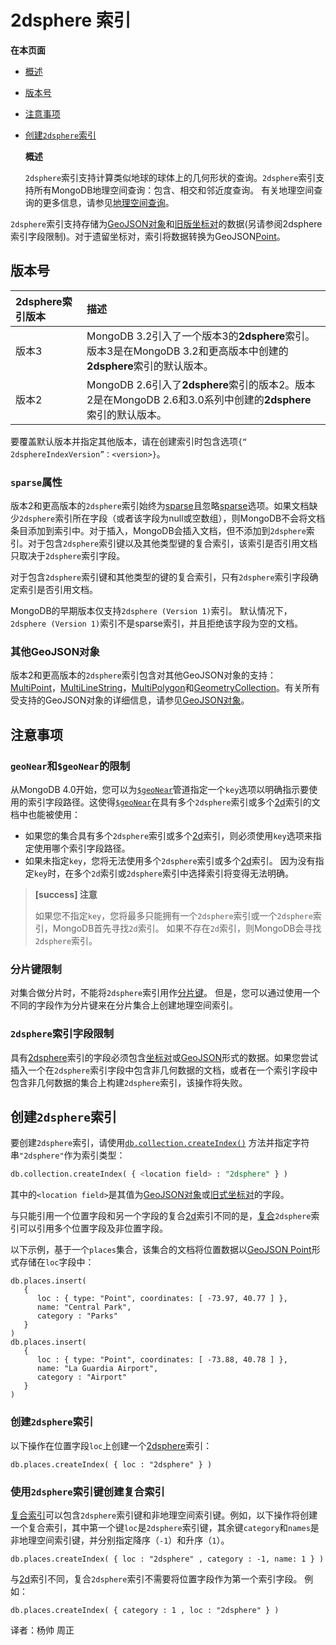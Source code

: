 # 2dsphere 索引

**在本页面**

* [概述](./#概述)
* [版本号](./#版本号)
* [注意事项](./#注意)
* [创建`2dsphere`索引](./#创建)

  **概述**

  `2dsphere`索引支持计算类似地球的球体上的几何形状的查询。`2dsphere`索引支持所有MongoDB地理空间查询：包含、相交和邻近度查询。 有关地理空间查询的更多信息，请参见[地理空间查询](https://docs.mongodb.com/manual/geospatial-queries/)。

`2dsphere`索引支持存储为[GeoJSON对象](https://docs.mongodb.com/manual/geospatial-queries/#geospatial-geojson)和[旧版坐标对](https://docs.mongodb.com/manual/geospatial-queries/#geospatial-legacy)的数据\(另请参阅2dsphere索引字段限制\)。对于遗留坐标对，索引将数据转换为GeoJSON[Point](https://docs.mongodb.com/manual/reference/geojson/#geojson-point)。

## 版本号

| 2dsphere索引版本 | 描述 |
| :--- | :--- |
| 版本3 | MongoDB 3.2引入了一个版本3的**2dsphere**索引。版本3是在MongoDB 3.2和更高版本中创建的**2dsphere**索引的默认版本。 |
| 版本2 | MongoDB 2.6引入了**2dsphere**索引的版本2。版本2是在MongoDB 2.6和3.0系列中创建的**2dsphere**索引的默认版本。 |

要覆盖默认版本并指定其他版本，请在创建索引时包含选项`{“ 2dsphereIndexVersion”：<version>}`。

### `sparse`属性

版本2和更高版本的`2dsphere`索引始终为[sparse](https://docs.mongodb.com/manual/core/index-sparse/)且忽略[sparse](https://docs.mongodb.comhttps://docs.mongodb.com/manual/core/index-sparse/)选项。如果文档缺少`2dsphere`索引所在字段（或者该字段为null或空数组），则MongoDB不会将文档条目添加到索引中。对于插入，MongoDB会插入文档，但不添加到`2dsphere`索引。对于包含`2dsphere`索引键以及其他类型键的复合索引，该索引是否引用文档只取决于`2dsphere`索引字段。

对于包含`2dsphere`索引键和其他类型的键的复合索引，只有`2dsphere`索引字段确定索引是否引用文档。

MongoDB的早期版本仅支持`2dsphere (Version 1)`索引。 默认情况下，`2dsphere (Version 1)`索引不是sparse索引，并且拒绝该字段为空的文档。

### 其他GeoJSON对象

版本2和更高版本的`2dsphere`索引包含对其他GeoJSON对象的支持：[MultiPoint](https://docs.mongodb.com/manual/reference/geojson/#geojson-multipoint)，[MultiLineString](https://docs.mongodb.com/manual/reference/geojson/#geojson-multilinestring)，[MultiPolygon](https://docs.mongodb.com/manual/reference/geojson/#geojson-multipolygon)和[GeometryCollection](https://docs.mongodb.com/manual/reference/geojson/#geojson-geometrycollection)。有关所有受支持的GeoJSON对象的详细信息，请参见[GeoJSON对象](https://docs.mongodb.com/manual/reference/geojson/)。

## 注意事项

### `geoNear`和`$geoNear`的限制

从MongoDB 4.0开始，您可以为[`$geoNear`](https://docs.mongodb.com/manual/reference/operator/aggregation/geoNear/#pipe._S_geoNear)管道指定一个`key`选项以明确指示要使用的索引字段路径。这使得[`$geoNear`](https://docs.mongodb.com/manual/reference/operator/aggregation/geoNear/#pipe._S_geoNear)在具有多个`2dsphere`索引或多个[2d](https://docs.mongodb.com/manual/core/2d/)索引的文档中也能被使用：

* 如果您的集合具有多个`2dsphere`索引或多个[2d](https://docs.mongodb.com/manual/core/2d/)索引，则必须使用`key`选项来指定使用哪个索引字段路径。
* 如果未指定`key`，您将无法使用多个`2dsphere`索引或多个[2d](https://docs.mongodb.com/manual/core/2d/)索引。 因为没有指定`key`时，在多个`2d`索引或`2dsphere`索引中选择索引将变得无法明确。

> **\[success\] 注意**
>
> 如果您不指定`key`，您将最多只能拥有一个`2dsphere`索引或一个`2dsphere`索引，MongoDB首先寻找`2d`索引。 如果不存在`2d`索引，则MongoDB会寻找`2dsphere`索引。

### 分片键限制

对集合做分片时，不能将`2dsphere`索引用作[分片键](https://docs.mongodb.com/manual/reference/glossary/#term-shard-key)。 但是，您可以通过使用一个不同的字段作为分片键来在分片集合上创建地理空间索引。

### `2dsphere`索引字段限制

具有[2dsphere](https://docs.mongodb.com/manual/core/2dsphere/#)索引的字段必须包含[坐标对](https://docs.mongodb.com/manual/reference/glossary/#term-legacy-coordinate-pairs)或[GeoJSON](https://docs.mongodb.com/manual/reference/glossary/#term-geojson)形式的数据。如果您尝试插入一个在`2dsphere`索引字段中包含非几何数据的文档，或者在一个索引字段中包含非几何数据的集合上构建`2dsphere`索引，该操作将失败。

## 创建`2dsphere`索引

要创建`2dsphere`索引，请使用[`db.collection.createIndex()`](https://docs.mongodb.com/manual/reference/method/db.collection.createIndex/#db.collection.createIndex) 方法并指定字符串`"2dsphere"`作为索引类型：

```sql
db.collection.createIndex( { <location field> : "2dsphere" } )
```

其中的`<location field>`是其值为[GeoJSON对象](https://docs.mongodb.com/manual/geospatial-queries/#geospatial-geojson)或[旧式坐标对](https://docs.mongodb.com/manual/geospatial-queries/#geospatial-legacy)的字段。

与只能引用一个位置字段和另一个字段的复合[2d](https://docs.mongodb.com/manual/core/2d/)索引不同的是，[复合](https://docs.mongodb.com/manual/core/index-compound/#index-type-compound)`2dsphere`索引可以引用多个位置字段及非位置字段。

以下示例，基于一个`places`集合，该集合的文档将位置数据以[GeoJSON Point](https://docs.mongodb.com/manual/reference/geojson/#geojson-point)形式存储在`loc`字段中：

```text
db.places.insert(
   {
      loc : { type: "Point", coordinates: [ -73.97, 40.77 ] },
      name: "Central Park",
      category : "Parks"
   }
)
db.places.insert(
   {
      loc : { type: "Point", coordinates: [ -73.88, 40.78 ] },
      name: "La Guardia Airport",
      category : "Airport"
   }
)
```

### 创建`2dsphere`索引

以下操作在位置字段`loc`上创建一个[2dsphere](https://docs.mongodb.com/manual/core/2dsphere/#)索引：

```text
db.places.createIndex( { loc : "2dsphere" } )
```

### 使用`2dsphere`索引键创建复合索引

[复合索引](https://docs.mongodb.com/manual/core/index-compound/#index-type-compound)可以包含`2dsphere`索引键和非地理空间索引键。例如，以下操作将创建一个复合索引，其中第一个键`loc`是`2dsphere`索引键，其余键`category`和`names`是非地理空间索引键，并分别指定降序（`-1`）和升序（`1`）。

```text
db.places.createIndex( { loc : "2dsphere" , category : -1, name: 1 } )
```

与[2d](https://docs.mongodb.com/manual/core/2d/)索引不同，复合`2dsphere`索引不需要将位置字段作为第一个索引字段。 例如：

```text
db.places.createIndex( { category : 1 , loc : "2dsphere" } )
```

译者：杨帅 周正

